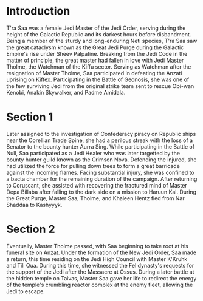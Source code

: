 # Introduction

T'ra Saa was a female Jedi Master of the Jedi Order, serving during the height of the Galactic Republic and its darkest hours before disbandment.
Being a member of the sturdy and long-enduring Neti species, T'ra Saa saw the great cataclysm known as the Great Jedi Purge during the Galactic Empire's rise under Sheev Palpatine.
Breaking from the Jedi Code in the matter of principle, the great master had fallen in love with Jedi Master Tholme, the Watchman of the Kiffu sector.
Serving as Watchman after the resignation of Master Tholme, Saa participated in defeating the Anzati uprising on Kiffex.
Participating in the Battle of Geonosis, she was one of the few surviving Jedi from the original strike team sent to rescue Obi-wan Kenobi, Anakin Skywalker, and Padme Amidala.

# Section 1

Later assigned to the investigation of Confederacy piracy on Republic ships near the Corellian Trade Spine,  she had a perilous streak with the loss of a Senator to the bounty hunter Aurra Sing.
While participating in the Battle of Null, Saa participated as a Jedi Healer who was later targetted by the bounty hunter guild known as the Crimson Nova.
Defending the injured, she had utilized the force for pulling down trees to form a great barricade against the incoming flames.
Facing substantial injury, she was confined to a bacta chamber for the remaining duration of the campaign.
After returning to Coruscant, she assisted with recovering the fractured mind of Master Depa Billaba after falling to the dark side on a mission to Haruun Kal.
During the Great Purge, Master Saa, Tholme, and Khaleen Hentz fled from Nar Shaddaa to Kashyyyk.

# Section 2

Eventually, Master Tholme passed, with Saa beginning to take root at his funeral site on Anzat.
Under the formation of the New Jedi Order, Saa made a return, this time residing on the Jedi High Council with Master K'Kruhk and Tili Qua.
During this time, she witnessed the Fel dynasty's requests for the support of the Jedi after the Massacre at Ossus.
During a later battle at the hidden temple on Taivas, Master Saa gave her life to redirect the energy of the temple's crumbling reactor complex at the enemy fleet, allowing the Jedi to escape.
